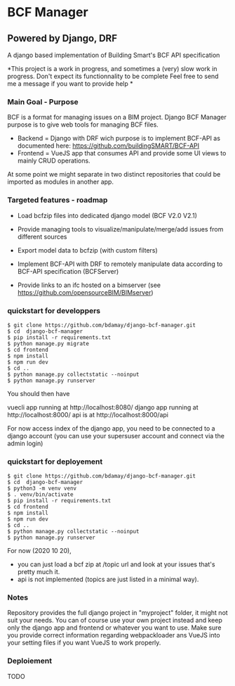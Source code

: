 # BCF Manager
## Powered by Django, DRF 

A django based implementation of Building Smart's BCF API specification 

*This project is a work in progress, and sometimes a (very) slow work in progress. Don't expect its functionnality to be complete
Feel free to send me a message if you want to provide help 
*

### Main Goal - Purpose

BCF is a format for managing issues on a BIM project. 
Django BCF Manager purpose is to give web tools for managing BCF files. 

- Backend = Django with DRF wich purpose is to implement BCF-API as documented here: https://github.com/buildingSMART/BCF-API
- Frontend = VueJS app that consumes API and provide some UI views to mainly CRUD operations.   

At some point we might separate in two distinct repositories that could be imported as modules in another app. 

### Targeted features  - roadmap 

- Load bcfzip files into dedicated django model (BCF V2.0 V2.1)
- Provide managing tools to visualize/manipulate/merge/add issues from different sources 
- Export model data to bcfzip (with custom filters) 
- Implement BCF-API with DRF to remotely manipulate data according to BCF-API specification (BCFServer)

- Provide links to an ifc hosted on a bimserver (see https://github.com/opensourceBIM/BIMserver)

### quickstart for developpers

```
$ git clone https://github.com/bdamay/django-bcf-manager.git
$ cd  django-bcf-manager
$ pip install -r requirements.txt 
$ python manage.py migrate  
$ cd frontend 
$ npm install
$ npm run dev 
$ cd .. 
$ python manage.py collectstatic --noinput
$ python manage.py runserver
```

You should then have 

vuecli app running  at http://localhost:8080/ 
django app running at http://localhost:8000/ 
api is at http://localhost:8000/api


For now access index of the django app, you need to be connected to a django account 
(you can use your supersuser account and connect via the admin login)

### quickstart for deployement

```
$ git clone https://github.com/bdamay/django-bcf-manager.git
$ cd  django-bcf-manager
$ python3 -m venv venv
$ . venv/bin/activate
$ pip install -r requirements.txt 
$ cd frontend 
$ npm install
$ npm run dev 
$ cd .. 
$ python manage.py collectstatic --noinput
$ python manage.py runserver
```


For now (2020 10 20), 
- you can just load a bcf zip at /topic url and look at your issues that's pretty much it.
- api is not implemented (topics are just listed in a minimal way). 



### Notes 

Repository provides the full django project in "myproject" folder, it might not suit your needs. 
You can of course use your own project instead and keep only the django app and frontend or whatever you want to use. 
Make sure you provide correct information regarding webpackloader ans VueJS into your setting files if you want VueJS to work properly.

### Deploiement 

TODO
